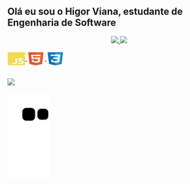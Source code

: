 ## Olá eu sou o Higor Viana, estudante de Engenharia de Software
<div align="center">
  <a href="https://github.com/Higor-viana">
  <img height="180em" src="https://github-readme-stats.vercel.app/api?username=higor-viana&show_icons=true&theme=dracula&include_all_commits=true&count_private=true"/>
  <img height="180em" src="https://github-readme-stats.vercel.app/api/top-langs/?username=higor-viana&layout=compact&langs_count=7&theme=dracula"/>
</div>
<div style="display: inline_block"><br>
  <img align="center" alt="Rafa-Js" height="30" width="40" src="https://raw.githubusercontent.com/devicons/devicon/master/icons/javascript/javascript-plain.svg">
  <img align="center" alt="Rafa-HTML" height="30" width="40" src="https://raw.githubusercontent.com/devicons/devicon/master/icons/html5/html5-original.svg">
  <img align="center" alt="Rafa-CSS" height="30" width="40" src="https://raw.githubusercontent.com/devicons/devicon/master/icons/css3/css3-original.svg">
</div>
  
  ##
 
<div>  
  <a href="https://www.linkedin.com/in/higor-viana-de-souza-704235247/" target="_blank"><img src="https://img.shields.io/badge/-LinkedIn-%230077B5?style=for-the-badge&logo=linkedin&logoColor=white" target="_blank"></a> 
 
  ![Snake animation](https://github.com/higor-viana/higor-viana/blob/output/github-contribution-grid-snake.svg)
 
</div>

